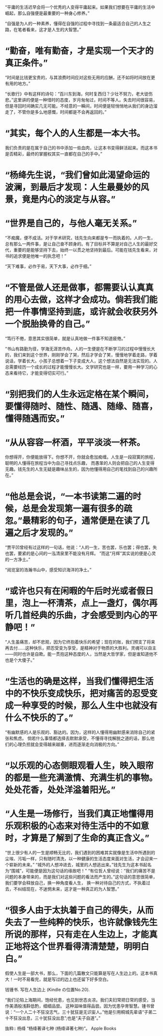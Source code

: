 “平庸的生活迟早会将一个优秀的人变得平庸起来。如果我们想要在平庸的生活中崛起，那么自强便是最重要的一种身心修养。”


“自强是为人的一种素养，懂得在自强的过程中寻找到一条最适合自己的人生之路，在笔者看来，这才是人生的大智慧。”

# “勤奋，唯有勤奋，才是实现一个天才的真正条件。”

“时间是比钱更宝贵的，与其浪费时间应对这些无用的应酬，还不如将时间放在更有用的地方。”

“长歌行》中有这样的诗句：“百川东到海，何时复西归？少壮不努力，老大徒伤悲。”这里讲的便是一种惜时的态度，岁月匆匆过，时间不等人。失去时间很容易，但是寻回时间确实几无可能。不经意的一瞬间，时间便是轻悄悄地从我们的身边溜走了，不管你是多么地感慨，时间都是不会再返回的。”

# “其实，每个人的人生都是一本大书。
我们负责的是在属于自己的书中添加一些血肉，让这本书变得鲜活起来。而这本书是否精彩，最终的掌握权其实一直都在自己的手中。”

# “杨绛先生说，“我们曾如此渴望命运的波澜，到最后才发现：人生最曼妙的风景，竟是内心的淡定与从容。”

# “世界是自己的，与他人毫无关系。”

“不痴魔，便不成活。对于学术研究，钱先生向来都是专一而执着的。人的一生，总有那么一两件事，是让自己奋不顾身的。有了目标并不算是对自己人生的最好交代，重要的是能够坚持下去，始终一以贯之地坚持到最后。可能在钱先生看来，对书的追求便是他唯一的执念吧！”

“天下难事，必作于易，天下大事，必作于细。”

# “不管是做人还是做事，都需要认认真真的用心去做，这样才会成功。倘若我们能把一件事情坚持到底，或许就会收获另外一个脱胎换骨的自己。”

“笃行不倦，意思其实很简单，就是认真地做一件事不知道疲倦。”

“书山有路勤为径，学海无涯苦作舟。人的一生便是在不断学习的过程中慢慢长大的，我们来到这个世界，刚刚学会了哭，然后才学会了笑，慢慢地学着走路，学着说话，学着长大。小孩子总想着一下子变成大人，这个想法自然是无法实现的。人总需要经历一个成长的过程才能慢慢长大。文学研究也是一样，要用一种学习的心态来看待它，才能变得切实可行。”

# “别把我们的人生永远定格在某个瞬间，要懂得随时、随性、随遇、随缘、随喜，懂得随遇而安。”

# “从从容容一杯酒，平平淡淡一杯茶。
你想得开，你便能放得下。你想不开，你就会愈加痴缠。人生是一段寂寞的旅程，聪明的人懂得在旅程当中为自己寻找点乐趣，
而愚笨的人则会把自己的人生变得无趣。钱先生的人生无疑是趣味丛生的，因为他懂得用自己的笔找到自己的兴趣所在。”


# “他总是会说，“一本书读第二遍的时候，总是会发现第一遍有很多的疏忽。”最精彩的句子，通常便是在读了几遍之后才发现的。”
“贾平凹曾经有过这样的一句话，他说：“人的一生，苦也罢，乐也罢；得也罢，失也罢，要紧的是心间的一泓清泉里不能没有月辉。
”而这“月辉”其实说的便是心灵的一方净土。”

“阅览室的浩瀚书山中，感受知识海洋的净土。”

# “或许也只有在闲暇的午后时光或者假日里，泡上一杯清茶，点上一盏灯，偶尔再听几首经典的乐曲，才会感受到内心的平静吧！”
“人生虽痛苦，却不悲观，因为它终抱着快乐的希望；现在的账，我们预支了将来再去付……这种快乐，把忍受变为享受，是精神对于物质的大胜利。灵魂可以自主——同时也许是自欺。能一贯抱这种态度的人，当然是大哲学家，但是谁知道他不也是个大傻子。”
# “生活也的确是这样，当我们懂得把生活中的不快乐变成快乐，把对痛苦的忍受变成一种享受的时候，那么人生中也就没有什么不快乐的了。”
“有幽默感的人是乐观的、豁达的。因为，这样的人懂得用幽默感来消除自己的紧张和焦虑。
倘若什么事情都选择去默默承受，不懂得寻找解脱之道的话，那么他们的心理负担就会变得越来越重，进而逐渐走向消极的方向。”
# “以乐观的心态侧眼观看人生，映入眼帘的都是一些充满激情、充满生机的事物。处处花香，处处洋溢着阳光。”
# “人生是一场修行，当我们真正地懂得用乐观积极的心态来对待生活中的不如意时，才算是了解到了生命的真正含义。”

“世上很少有人的一生是顺畅无比的，我们遇到的困难其实就像是生活中所遇到的尘埃、污垢一样，只有随时清洗，以一种健康的生活态度来面对生活，才会迎来一个崭新的未来。”
“城外的人想冲进去，城里的人想逃出来。”钱先生为这本书起名为“围城”，可能便是因为这句话的缘故吧！”
“有位哲人曾经说：“我们的痛苦不是问题的本身带来的，而是我们对这些问题的看法而产生的。”这句话的意思很简单，我们要学会释放自己，换一种角度看人生，
换一种对待自己的方式，不执着过去，不纠结现在，不迷惘未来，这才是一种真正的为人智慧。”

# “很多人由于太执着于自己的得失，从而失去了一些纯粹的快乐，也许就像钱先生所说的那样，只有走在人生边上，才能真正地将这个世界看得清清楚楚，明明白白。”

假使人生是一部大书，那么，下面的几篇散文只能算是写在人生边上的。这本书真大！一时不易看完，就是写过的边上也还留下好多空白。

钱锺书. 写在人生边上 (Kindle の位置No.20). 

“我们沦陷上海期间，饱经忧患，也见到世态炎凉。我们夫妇常把日常的感受，当作美酒般浅斟低酌，细细品尝。
这种滋味值得品尝。因为忧患孕育智慧。锺书曾说：“一个人二十不狂没志气，三十犹狂是无识妄人。”他是引用桐城先辈语“子弟二十不狂没出息，三十犹狂没出息”;也是“夫子自道”。”

抜粋:: 杨绛  “杨绛著译七种 (杨绛译著七种)”。 Apple Books  





